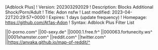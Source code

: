 [Adblock Plus]
! Version: 202303292029
! Description: Blocks Additional Shock/Porn/Adult
! Title: Adon nsfw
! Last modified: 2023-04-22T20:29:57+0000
! Expires: 1 days (update frequency)
! Homepage: https://github.com/At1as-Adon
! Syntax: Adblock Plus Filter List                               

||0-porno.com^
||00-sexy.de^
||0000.1.free.fr^
||000063.fortunecity.ws^
||0001xhamster.com^
||reddit.com^
||twitter.com^
||https://anvaka.github.io/map-of-reddit/^
